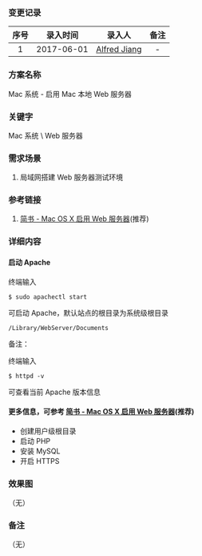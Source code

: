 ### 变更记录

| 序号 | 录入时间 | 录入人 | 备注 |
|:--------:|:--------:|:--------:|:--------:|
| 1 | 2017-06-01 | [Alfred Jiang](https://github.com/viktyz) | - |

### 方案名称

Mac 系统 - 启用 Mac 本地 Web 服务器

### 关键字

Mac 系统 \ Web 服务器

### 需求场景

1. 局域网搭建 Web 服务器测试环境

### 参考链接

1. [简书 - Mac OS X 启用 Web 服务器](http://www.jianshu.com/p/d006a34a343f)(推荐)

### 详细内容

#### 启动 Apache

终端输入

```shell
$ sudo apachectl start
```

可启动 Apache，默认站点的根目录为系统级根目录 

```
/Library/WebServer/Documents
```

备注：

终端输入

```shell
$ httpd -v
```

可查看当前 Apache 版本信息

#### 更多信息，可参考 [简书 - Mac OS X 启用 Web 服务器](http://www.jianshu.com/p/d006a34a343f)(推荐)

* 创建用户级根目录
* 启动 PHP
* 安装 MySQL
* 开启 HTTPS

### 效果图
（无）

### 备注
（无）